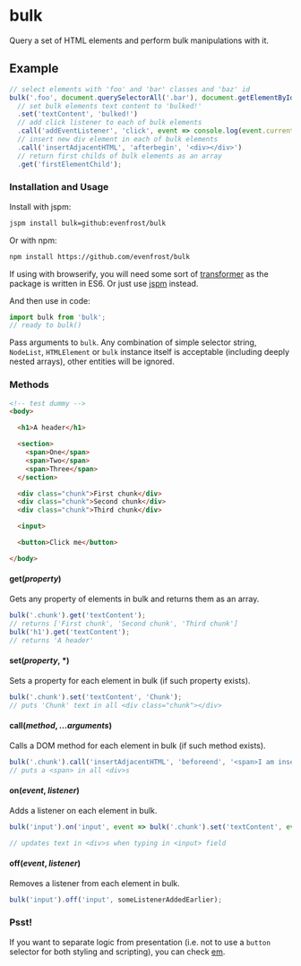 # bulk

Query a set of HTML elements and perform bulk manipulations with it.

## Example
```javascript
// select elements with 'foo' and 'bar' classes and 'baz' id 
bulk('.foo', document.querySelectorAll('.bar'), document.getElementById('baz'))
  // set bulk elements text content to 'bulked!'
  .set('textContent', 'bulked!')
  // add click listener to each of bulk elements
  .call('addEventListener', 'click', event => console.log(event.currentTarget))
  // insert new div element in each of bulk elements
  .call('insertAdjacentHTML', 'afterbegin', '<div></div>')
  // return first childs of bulk elements as an array
  .get('firstElementChild');
```

### Installation and Usage
Install with jspm:
```sh
jspm install bulk=github:evenfrost/bulk
```
Or with npm:
```sh
npm install https://github.com/evenfrost/bulk
```
If using with browserify, you will need some sort of [transformer](https://github.com/babel/babelify) as the package is written in ES6. Or just use [jspm](https://github.com/jspm/jspm-cli) instead.

And then use in code:
```javascript
import bulk from 'bulk';
// ready to bulk()
```

Pass arguments to `bulk`. Any combination of simple selector string, `NodeList`, `HTMLElement` or `bulk` instance itself is acceptable (including deeply nested arrays), other entities will be ignored.

### Methods
```html
<!-- test dummy -->
<body>

  <h1>A header</h1>

  <section>
    <span>One</span>
    <span>Two</span>
    <span>Three</span>
  </section>

  <div class="chunk">First chunk</div>
  <div class="chunk">Second chunk</div>
  <div class="chunk">Third chunk</div>

  <input>

  <button>Click me</button>

</body>
```

#### get(*property*)
Gets any property of elements in bulk and returns them as an array.
```javascript
bulk('.chunk').get('textContent');
// returns ['First chunk', 'Second chunk', 'Third chunk']
bulk('h1').get('textContent');
// returns 'A header'
```

#### set(*property*, *)
Sets a property for each element in bulk (if such property exists).
```javascript
bulk('.chunk').set('textContent', 'Chunk');
// puts 'Chunk' text in all <div class="chunk"></div> 
```

#### call(*method*, *...arguments*)
Calls a DOM method for each element in bulk (if such method exists).
```javascript
bulk('.chunk').call('insertAdjacentHTML', 'beforeend', '<span>I am inserted into each of three divs.</span>');
// puts a <span> in all <div>s 
```

#### on(*event*, *listener*)
Adds a listener on each element in bulk. 
```javascript
bulk('input').on('input', event => bulk('.chunk').set('textContent', event.target.value));

// updates text in <div>s when typing in <input> field
```

#### off(*event*, *listener*)
Removes a listener from each element in bulk. 
```javascript
bulk('input').off('input', someListenerAddedEarlier);
```

### Psst!
If you want to separate logic from presentation (i.e. not to use a `button` selector for both styling and scripting), you can check [em](https://github.com/evenfrost/em). 
